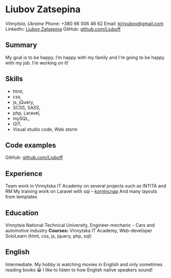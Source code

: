 # Liubov Zatsepina
_Vinnytsia, Ukraine_
Phone: +380 66 006 46 62
Email: [kirlyubov@gmail.com](kirlyubov@gmail.com)
LinkedIn: [Liubov Zatsepina]( https://www.linkedin.com/in/liubov-zatsepina-951554162/)
GitHub: [github.com/Liuboff](github.com/Liuboff)

## Summary
My goal is to be happy. I’m happy with my family and I'm going to be happy with my job. I’m working on it!
## Skills
- html,
- css,
- js, jQuery,
- SCSS, SASS,
- php, Laravel,
- mySQL,
- GIT,
- Visual studio code, Web storm

## Code examples
GitHub: [github.com/Liuboff](github.com/Liuboff)
## Experience
Team work in Vinnytska IT Academy on several projects such as INTITA and RM
My training work on Laravel with sql – [kornincnap](http://f0449971.xsph.ru/)
And many layouts from templates

## Education
Vinnytsia National Technical University, Engineer-mechanic - Cars and automotive industry
**Courses:**
Vinnytska IT Academy, Web-developer
SoloLearn (html, css, js, jquery, php, sql)

## English
Intermediate. My hobby is watching movies in English and only sometimes reading books :grinning: I like to listen to how English native speakers sound!
